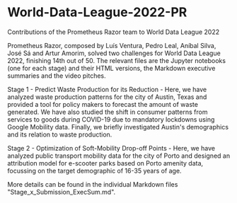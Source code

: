# World-Data-League-2022-PR
Contributions of the Prometheus Razor team to World Data League 2022

Prometheus Razor, composed by Luís Ventura, Pedro Leal, Aníbal Silva, José Sá and Artur Amorim, solved two challenges for World Data League 2022, finishing 14th out of 50.
The relevant files are the Jupyter notebooks (one for each stage) and their HTML versions, the Markdown executive summaries and the video pitches.

Stage 1 - Predict Waste Production for its Reduction - Here, we have analyzed waste production patterns for the city of Austin, Texas and provided a tool for policy makers to forecast
the amount of waste generated. We have also studied the shift in consumer patterns from services to goods during COVID-19 due to mandatory lockdowns using Google Mobility data.
Finally, we briefly investigated Austin's demographics and its relation to waste production.

Stage 2 - Optimization of Soft-Mobility Drop-off Points - Here, we have analyzed public transport mobility data for the city of Porto and designed an attribution model for e-scooter
parks based on Porto amenity data, focussing on the target demographic of 16-35 years of age.

More details can be found in the individual Markdown files "Stage_x_Submission_ExecSum.md".

